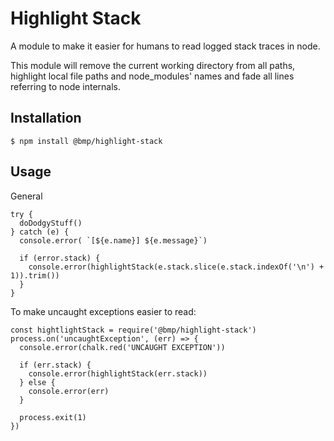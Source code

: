 # Highlight Stack

A module to make it easier for humans to read logged stack traces in node.

This module will remove the current working directory from all paths, highlight
local file paths and node\_modules' names and fade all lines referring to node
internals.

## Installation

```
$ npm install @bmp/highlight-stack
```

## Usage

General

```
try {
  doDodgyStuff()
} catch (e) {
  console.error( `[${e.name}] ${e.message}`)

  if (error.stack) {
    console.error(highlightStack(e.stack.slice(e.stack.indexOf('\n') + 1)).trim())
  }
}
```

To make uncaught exceptions easier to read:

```
const hightlightStack = require('@bmp/highlight-stack')
process.on('uncaughtException', (err) => {
  console.error(chalk.red('UNCAUGHT EXCEPTION'))

  if (err.stack) {
    console.error(highlightStack(err.stack))
  } else {
    console.error(err)
  }

  process.exit(1)
})
```

